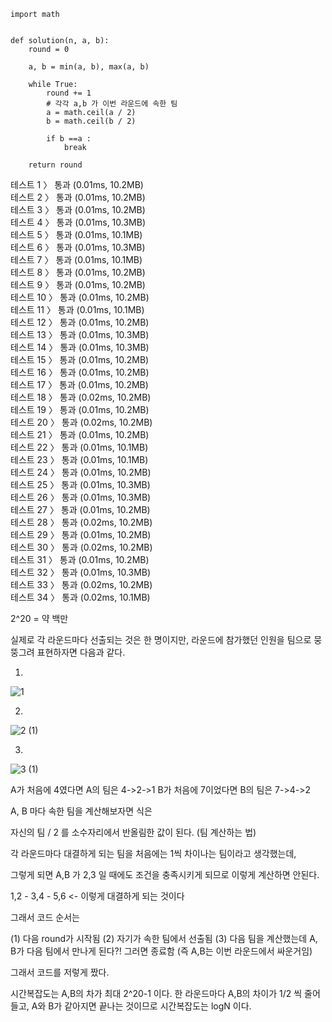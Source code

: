 ```
import math


def solution(n, a, b):
    round = 0

    a, b = min(a, b), max(a, b)

    while True:
        round += 1
        # 각각 a,b 가 이번 라운드에 속한 팀
        a = math.ceil(a / 2)
        b = math.ceil(b / 2)

        if b ==a :
            break

    return round
```
테스트 1 〉	통과 (0.01ms, 10.2MB)<br>
테스트 2 〉	통과 (0.01ms, 10.2MB)<br>
테스트 3 〉	통과 (0.01ms, 10.2MB)<br>
테스트 4 〉	통과 (0.01ms, 10.3MB)<br>
테스트 5 〉	통과 (0.01ms, 10.1MB)<br>
테스트 6 〉	통과 (0.01ms, 10.3MB)<br>
테스트 7 〉	통과 (0.01ms, 10.1MB)<br>
테스트 8 〉	통과 (0.01ms, 10.2MB)<br>
테스트 9 〉	통과 (0.01ms, 10.2MB)<br>
테스트 10 〉	통과 (0.01ms, 10.2MB)<br>
테스트 11 〉	통과 (0.01ms, 10.1MB)<br>
테스트 12 〉	통과 (0.01ms, 10.2MB)<br>
테스트 13 〉	통과 (0.01ms, 10.3MB)<br>
테스트 14 〉	통과 (0.01ms, 10.3MB)<br>
테스트 15 〉	통과 (0.01ms, 10.2MB)<br>
테스트 16 〉	통과 (0.01ms, 10.2MB)<br>
테스트 17 〉	통과 (0.01ms, 10.2MB)<br>
테스트 18 〉	통과 (0.02ms, 10.2MB)<br>
테스트 19 〉	통과 (0.01ms, 10.2MB)<br>
테스트 20 〉	통과 (0.02ms, 10.2MB)<br>
테스트 21 〉	통과 (0.01ms, 10.2MB)<br>
테스트 22 〉	통과 (0.01ms, 10.1MB)<br>
테스트 23 〉	통과 (0.01ms, 10.1MB)<br>
테스트 24 〉	통과 (0.01ms, 10.2MB)<br>
테스트 25 〉	통과 (0.01ms, 10.3MB)<br>
테스트 26 〉	통과 (0.01ms, 10.3MB)<br>
테스트 27 〉	통과 (0.01ms, 10.2MB)<br>
테스트 28 〉	통과 (0.02ms, 10.2MB)<br>
테스트 29 〉	통과 (0.01ms, 10.2MB)<br>
테스트 30 〉	통과 (0.02ms, 10.2MB)<br>
테스트 31 〉	통과 (0.01ms, 10.2MB)<br>
테스트 32 〉	통과 (0.01ms, 10.3MB)<br>
테스트 33 〉	통과 (0.02ms, 10.2MB)<br>
테스트 34 〉	통과 (0.02ms, 10.1MB)<br>

2^20 = 약 백만

실제로 각 라운드마다 선출되는 것은 한 명이지만, 라운드에 참가했던 인원을 팀으로 뭉뚱그려 표현하자면 다음과 같다.


1)  

![1](https://user-images.githubusercontent.com/48823900/117259575-246fee80-ae89-11eb-95ac-9ccab22775dc.png)


2)
![2 (1)](https://user-images.githubusercontent.com/48823900/117259632-33ef3780-ae89-11eb-83af-e11b6d8a1ffe.png)


3)
![3 (1)](https://user-images.githubusercontent.com/48823900/117259766-541ef680-ae89-11eb-9473-41dee1838101.png)

A가 처음에 4였다면 A의 팀은 4->2->1
B가 처음에 7이었다면 B의 팀은 7->4->2

A, B 마다 속한 팀을 계산해보자면 식은

자신의 팀 / 2 를 소수자리에서 반올림한 값이 된다. (팀 계산하는 법)

각 라운드마다 대결하게 되는 팀을 처음에는 1씩 차이나는 팀이라고 생각했는데, 

그렇게 되면 A,B 가 2,3 일 때에도 조건을 충족시키게 되므로 이렇게 계산하면 안된다.

1,2 - 3,4 - 5,6  <- 이렇게 대결하게 되는 것이다

그래서 코드 순서는

(1) 다음 round가 시작됨
(2) 자기가 속한 팀에서 선출됨
(3) 다음 팀을 계산했는데 A, B가 다음 팀에서 만나게 된다?! 그러면 종료함 (즉 A,B는 이번 라운드에서 싸운거임)

그래서 코드를 저렇게 짰다.


시간복잡도는 A,B의 차가 최대 2^20-1 이다.
한 라운드마다 A,B의 차이가 1/2 씩 줄어들고, A와 B가 같아지면 끝나는 것이므로
시간복잡도는 logN 이다.
